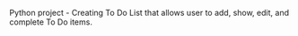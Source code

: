 Python project - Creating To Do List that allows user to add, show, edit, and complete To Do items. 
